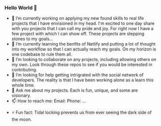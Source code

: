 ### Hello World 👋



- 🔭 I’m currently working on applying my new found skills to real life projects that I have envisioned in my head. I'm excited to one day share with you projects that I can call my pride and joy. For right now I have a few project with which I can show off. These projects are stepping stones to my goals...
- 🌱 I’m currently learning the benfits of Netlify and putting a lot of thought into my workflow so that I can actually reach my goals. On my horizon is one codebase to rule them all. 
- 👯 I’m looking to collaborate on any projects, including allowing others on my own. Look through these repos to see if you would be interested in contributing.
- 🤔 I’m looking for help getting intrigrated with the social network of developers. The reality is that I have been working alone as a learn this whole time.
- 💬 Ask me about my projects. Each is fun, unique, and some are visionary. 
- 📫 How to reach me: Email: Phone: ...
<!-- - 😄 Pronouns: ... -->
- ⚡ Fun fact: Tidal locking prevents us from ever seeing the dark side of the moon.
